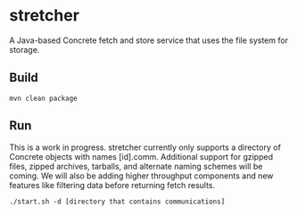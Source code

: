 # stretcher
A Java-based Concrete fetch and store service that uses the file system for storage.

## Build
```
mvn clean package
```

## Run
This is a work in progress.
stretcher currently only supports a directory of Concrete objects with names [id].comm.
Additional support for gzipped files, zipped archives, tarballs, and alternate naming schemes will be coming.
We will also be adding higher throughput components and new features like filtering data before returning fetch results.

```
./start.sh -d [directory that contains communications]
```

